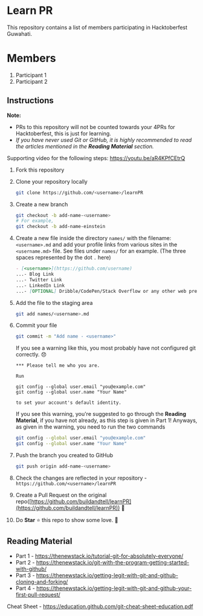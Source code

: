 # Learn PR
This repository contains a list of members participating in Hacktoberfest Guwahati.

# Members 
   1. Participant 1
   2. Participant 2

## Instructions

**Note:**
- PRs to this repository will not be counted towards your 4PRs for Hacktoberfest, this is just for learning.
- _If you have never used Git or GitHub, it is highly recommended to read the articles mentioned in the **Reading Material** section._

Supporting video for the following steps: https://youtu.be/aR4KPfCEtrQ

1. Fork this repository
2. Clone your repository locally
   ```sh
   git clone https://github.com/<username>/learnPR
   ```
3. Create a new branch
   ```sh
   git checkout -b add-name-<username>
   # For example,
   git checkout -b add-name-einstein
   ```
4. Create a new file inside the directory `names/` with the filename: `<username>.md` and add your profile links from various sites in the `<username.md>` file. See files under `names/` for an example. (The three spaces represented by the dot `.` here)
   ```md
   - [<username>](https://github.com/username)
   ...- Blog Link
   ...- Twitter Link
   ...- LinkedIn Link
   ...- [OPTIONAL] Dribble/CodePen/Stack Overflow or any other web presence
   ```
5. Add the file to the staging area
   ```sh
   git add names/<username>.md
   ```
6. Commit your file
   ```sh
   git commit -m "Add name - <username>"
   ```

   If you see a warning like this, you most probably have not configured git correctly. 😞
   ```
   *** Please tell me who you are.

   Run

   git config --global user.email "you@example.com"
   git config --global user.name "Your Name"

   to set your account's default identity.
   ```
   If you see this warning, you're suggested to go through the **Reading Material**, if you have not already, as this step is given in Part 1! Anyways, as given in the warning, you need to run the two commands
   ```sh
   git config --global user.email "you@example.com"
   git config --global user.name "Your Name"
   ```


7. Push the branch you created to GitHub
   ```sh
   git push origin add-name-<username>
   ```
7. Check the changes are reflected in your repository - `https://github.com/<username>/learnPR`
8. Create a Pull Request on the original repo([https://github.com/buildandtell/learnPR](https://github.com/buildandtell/learnPR)) 🚀
9. Do **Star** ⭐ this repo to show some love. 🤩


## Reading Material

- Part 1 - https://thenewstack.io/tutorial-git-for-absolutely-everyone/
- Part 2 - https://thenewstack.io/git-with-the-program-getting-started-with-github/
- Part 3 - https://thenewstack.io/getting-legit-with-git-and-github-cloning-and-forking/
- Part 4 - https://thenewstack.io/getting-legit-with-git-and-github-your-first-pull-request/

Cheat Sheet - https://education.github.com/git-cheat-sheet-education.pdf
